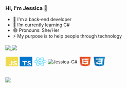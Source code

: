   ### Hi, I'm Jessica 👋


- 🔭 I'm a back-end developer  
- 📖 I’m currently learning C#
- 😄 Pronouns: She/Her
- ⚡ My purpose is to help people through technology

<div>
  <a href="https://github.com/JessColla">
  <img height="160em" src="https://github-readme-stats.vercel.app/api?username=jesscolla&show_icons=true&theme=dracula&include_all_commits=true&count_private=true"/>
  <img height="160em" src="https://github-readme-stats.vercel.app/api/top-langs/?username=jesscolla&layout=compact&langs_count=16&theme=dracula"/>
    </a>
</div>
  
  <div style="display: inline_block"><br>
  <img align="center" alt="Jessica-Js" height="30" width="40" src="https://raw.githubusercontent.com/devicons/devicon/master/icons/javascript/javascript-plain.svg">
  <img align="center" alt="Jessica-Ts" height="30" width="40" src="https://raw.githubusercontent.com/devicons/devicon/master/icons/typescript/typescript-original.svg">
  <img align="center" alt="Jessica-React" height="30" width="40" src="https://raw.githubusercontent.com/devicons/devicon/master/icons/react/react-original.svg">
    <img align="center" alt="Jessica-C#" height="30" width="40" src="https://upload.wikimedia.org/wikipedia/commons/b/bd/Logo_C_sharp.svg">
  <img align="center" alt="Jessica-HTML" height="30" width="40" src="https://raw.githubusercontent.com/devicons/devicon/master/icons/html5/html5-original.svg">
  <img align="center" alt="Jessica-CSS" height="30" width="40" src="https://raw.githubusercontent.com/devicons/devicon/master/icons/css3/css3-original.svg">
  
    
 <br>
    <br>
    <br>
<div>
  <a href="https://www.linkedin.com/in/jessica-colla-back-end/" target="_blank"><img src="https://img.shields.io/badge/-LinkedIn-%230077B5?style=for-the-badge&logo=linkedin&logoColor=white" target="_blank"></a>
    </div>

